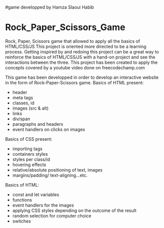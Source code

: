 #game developped by Hamza Slaoui Habib
# Rock_Paper_Scissors_Game
Rock, Paper, Scissors game that allowed to apply all the basics of HTML/CSS/JS
This project is oriented more directed to be a learning process. Getting inspired by and redoing this project can be a great way to reinforce the basics of HTML/CSS/JS with a hand-on project and see the interactions between the three.
This project has been created to apply the concepts covered by a youtube video done on freecodechamp.com

This game has been developped in order to develop an interactive website in the form of Rock-Paper-Scissors game.
Basics of HTML present:
  - header
  - meta tags
  - classes, id
  - images (src & alt)
  - links
  - div/span
  - paragraphs and headers
  - event handlers on clicks on images
  
 Basics of CSS present:
  - importing tags
  - containers styles
  - styles per class/id
  - hovering effects
  - relative/absolute positioning of text, images
  - margins/padding/ text-aligning...etc.
 
 Basics of HTML:
  - const and let variables
  - functions
  - event handlers for the images
  - applying CSS styles depending on the outcome of the result
  - random selection for computer choice
  - switches
 
 
